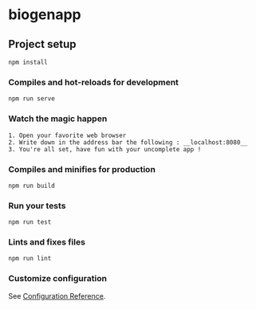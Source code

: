 # biogenapp

## Project setup
```
npm install
```

### Compiles and hot-reloads for development
```
npm run serve
```

### Watch the magic happen
```
1. Open your favorite web browser
2. Write down in the address bar the following : __localhost:8080__
3. You're all set, have fun with your uncomplete app !
```




### Compiles and minifies for production
```
npm run build
```

### Run your tests
```
npm run test
```

### Lints and fixes files
```
npm run lint
```

### Customize configuration
See [Configuration Reference](https://cli.vuejs.org/config/).
